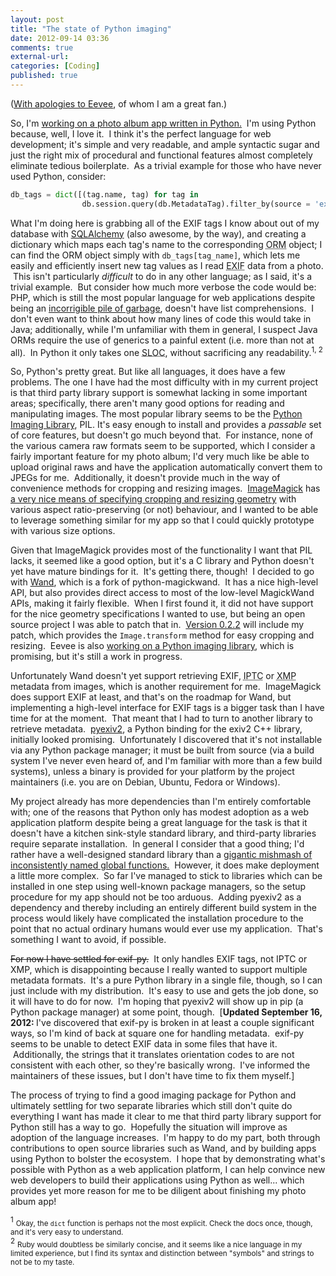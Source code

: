 ```yaml
---
layout: post
title: "The state of Python imaging"
date: 2012-09-14 03:36
comments: true
external-url:
categories: [Coding]
published: true
---
```

(<a title="The state of Python imaging - Eevee's Livejournal" href="http://eevee.livejournal.com/307299.html" target="_blank">With apologies to Eevee</a>, of whom I am a great fan.)

So, I'm <a title="Social networks and content ownership - mlindgren.ca" href="http://mlindgren.ca/blog/archives/597" target="_blank">working on a photo album app written in Python.</a>  I'm using Python because, well, I love it.  I think it's the perfect language for web development; it's simple and very readable, and ample syntactic sugar and just the right mix of procedural and functional features almost completely eliminate tedious boilerplate.  As a trivial example for those who have never used Python, consider:

``` python
db_tags = dict([(tag.name, tag) for tag in
                db.session.query(db.MetadataTag).filter_by(source = 'exif')])
```

What I'm doing here is grabbing all of the EXIF tags I know about out of my database with <a title="SQLAlchemy" href="http://www.sqlalchemy.org/" target="_blank">SQLAlchemy</a> (also awesome, by the way), and creating a dictionary which maps each tag's name to the corresponding <acronym title="Object-Relational Mapper">ORM</acronym> object; I can find the ORM object simply with <code>db_tags[tag_name]</code>, which lets me easily and efficiently insert new tag values as I read <acronym title="Exchangeable Image File Format">EXIF</acronym> data from a photo.  This isn't particularly <em>difficult</em> to do in any other language; as I said, it's a trivial example.  But consider how much more verbose the code would be: PHP, which is still the most popular language for web applications despite being an <a title="PHP: A Fractal of Bad Design - Fuzzy Notepad" href="http://me.veekun.com/blog/2012/04/09/php-a-fractal-of-bad-design/" target="_blank">incorrigible pile of garbage</a>, doesn't have list comprehensions.  I don't even want to think about how many lines of code this would take in Java; additionally, while I'm unfamiliar with them in general, I suspect Java ORMs require the use of generics to a painful extent (i.e. more than not at all).  In Python it only takes one <acronym title="Source Line Of Code">SLOC</acronym>, without sacrificing any readability.<sup>1, 2</sup>

So, Python's pretty great. But like all languages, it does have a few problems. The one I have had the most difficulty with in my current project is that third party library support is somewhat lacking in some important areas; specifically, there aren't many good options for reading and manipulating images. The most popular library seems to be the <a href="http://www.pythonware.com/products/pil/">Python Imaging Library</a>, PIL. It's easy enough to install and provides a <em>passable</em> set of core features, but doesn't go much beyond that.  For instance, none of the various camera raw formats seem to be supported, which I consider a fairly important feature for my photo album; I'd very much like be able to upload original raws and have the application automatically convert them to JPEGs for me.  Additionally, it doesn't provide much in the way of convenience methods for cropping and resizing images.  <a title="ImageMagick" href="http://www.imagemagick.org/" target="_blank">ImageMagick</a> has <a title="ImageMagick geometry" href="http://www.imagemagick.org/script/command-line-processing.php#geometry" target="_blank">a very nice means of specifying cropping and resizing geometry</a> with various aspect ratio-preserving (or not) behaviour, and I wanted to be able to leverage something similar for my app so that I could quickly prototype with various size options.
<!-- more -->

Given that ImageMagick provides most of the functionality I want that PIL lacks, it seemed like a good option, but it's a C library and Python doesn't yet have mature bindings for it.  It's getting there, though!  I decided to go with <a title="Python Wand library" href="http://dahlia.kr/wand/index.html" target="_blank">Wand</a>, which is a fork of python-magickwand.  It has a nice high-level API, but also provides direct access to most of the low-level MagickWand APIs, making it fairly flexible.  When I first found it, it did not have support for the nice geometry specifications I wanted to use, but being an open source project I was able to patch that in.  <a title="Wand version 0.2.2" href="http://dahlia.kr/wand/changes.html#version-0-2-2" target="_blank">Version 0.2.2</a> will include my patch, which provides the <code>Image.transform</code> method for easy cropping and resizing.  Eevee is also <a title="Sanpera - Eevee's Github" href="https://github.com/eevee/sanpera" target="_blank">working on a Python imaging library</a>, which is promising, but it's still a work in progress.

Unfortunately Wand doesn't yet support retrieving EXIF, <acronym title="International Press Telecommunications Council">IPTC</acronym> or <acronym title="Extensible Metadata Platform">XMP</acronym> metadata from images, which is another requirement for me.  ImageMagick does support EXIF at least, and that's on the roadmap for Wand, but implementing a high-level interface for EXIF tags is a bigger task than I have time for at the moment.  That meant that I had to turn to another library to retrieve metadata.  <a title="pyexiv2 library" href="http://tilloy.net/dev/pyexiv2/" target="_blank">pyexiv2</a>, a Python binding for the exiv2 C++ library, initially looked promising.  Unfortunately I discovered that it's not installable via any Python package manager; it must be built from source (via a build system I've never even heard of, and I'm familiar with more than a few build systems), unless a binary is provided for your platform by the project maintainers (i.e. you are on Debian, Ubuntu, Fedora or Windows).

My project already has more dependencies than I'm entirely comfortable with; one of the reasons that Python only has modest adoption as a web application platform despite being a great language for the task is that it doesn't have a kitchen sink-style standard library, and third-party libraries require separate installation.  In general I consider that a good thing; I'd rather have a well-designed standard library than a <a title="PHP: A Fractal of Bad Design - Fuzzy Notepad" href="http://me.veekun.com/blog/2012/04/09/php-a-fractal-of-bad-design/#general" target="_blank">gigantic mishmash of inconsistently named global functions.</a>  However, it does make deployment a little more complex.  So far I've managed to stick to libraries which can be installed in one step using well-known package managers, so the setup procedure for my app should not be too arduous.  Adding pyexiv2 as a dependency and thereby including an entirely different build system in the process would likely have complicated the installation procedure to the point that no actual ordinary humans would ever use my application.  That's something I want to avoid, if possible.

<del>For now I have settled for exif-py.</del>  It only handles EXIF tags, not IPTC or XMP, which is disappointing because I really wanted to support multiple metadata formats.  It's a pure Python library in a single file, though, so I can just include with my distribution.  It's easy to use and gets the job done, so it will have to do for now.  I'm hoping that pyexiv2 will show up in pip (a Python package manager) at some point, though.  [<strong>Updated September 16, 2012: </strong>I've discovered that exif-py is broken in at least a couple significant ways, so I'm kind of back at square one for handling metadata.  exif-py seems to be unable to detect EXIF data in some files that have it.  Additionally, the strings that it translates orientation codes to are not consistent with each other, so they're basically wrong.  I've informed the maintainers of these issues, but I don't have time to fix them myself.]

The process of trying to find a good imaging package for Python and ultimately settling for two separate libraries which still don't quite do everything I want has made it clear to me that third party library support for Python still has a way to go.  Hopefully the situation will improve as adoption of the language increases.  I'm happy to do my part, both through contributions to open source libraries such as Wand, and by building apps using Python to bolster the ecosystem.  I hope that by demonstrating what's possible with Python as a web application platform, I can help convince new web developers to build their applications using Python as well... which provides yet more reason for me to be diligent about finishing my photo album app!

<sup>1</sup> <small>Okay, the <code>dict</code> function is perhaps not the most explicit. Check the docs once, though, and it's very easy to understand.</small>  
<sup>2</sup> <small>Ruby would doubtless be similarly concise, and it seems like a nice language in my limited experience, but I find its syntax and distinction between "symbols" and strings to not be to my taste.</small>
